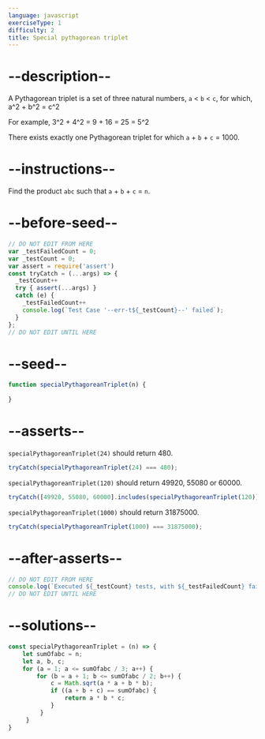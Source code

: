 ```yaml
---
language: javascript
exerciseType: 1
difficulty: 2
title: Special pythagorean triplet
---
```


# --description--

A Pythagorean triplet is a set of three natural numbers, `a` < `b` < `c`, for which, <latex>a^2 + b^2 = c^2</latex>

For example, <latex>3^2 + 4^2 = 9 + 16 = 25 = 5^2</latex>

There exists exactly one Pythagorean triplet for which `a` + `b` + `c` = 1000.

# --instructions--

Find the product `abc` such that `a` + `b` + `c` = `n`.

# --before-seed--

```javascript
// DO NOT EDIT FROM HERE
var _testFailedCount = 0;
var _testCount = 0;
var assert = require('assert')
const tryCatch = (...args) => {
  _testCount++
  try { assert(...args) }
  catch (e) {
    _testFailedCount++
    console.log(`Test Case '--err-t${_testCount}--' failed`);
  }
};
// DO NOT EDIT UNTIL HERE
```

# --seed--

```javascript
function specialPythagoreanTriplet(n) {
  
}
```

# --asserts--

`specialPythagoreanTriplet(24)` should return 480.

```javascript
tryCatch(specialPythagoreanTriplet(24) === 480);
```

`specialPythagoreanTriplet(120)` should return 49920, 55080 or 60000.

```javascript
tryCatch([49920, 55080, 60000].includes(specialPythagoreanTriplet(120)));
```

`specialPythagoreanTriplet(1000)` should return 31875000.

```javascript
tryCatch(specialPythagoreanTriplet(1000) === 31875000);
```

# --after-asserts--

```javascript
// DO NOT EDIT FROM HERE 
console.log(`Executed ${_testCount} tests, with ${_testFailedCount} failures`);
// DO NOT EDIT UNTIL HERE
```

# --solutions--

```javascript
const specialPythagoreanTriplet = (n) => {
    let sumOfabc = n;
    let a, b, c;
    for (a = 1; a <= sumOfabc / 3; a++) {
        for (b = a + 1; b <= sumOfabc / 2; b++) {
            c = Math.sqrt(a * a + b * b);
            if ((a + b + c) == sumOfabc) {
                return a * b * c;
            }
         }
     }
}
```
